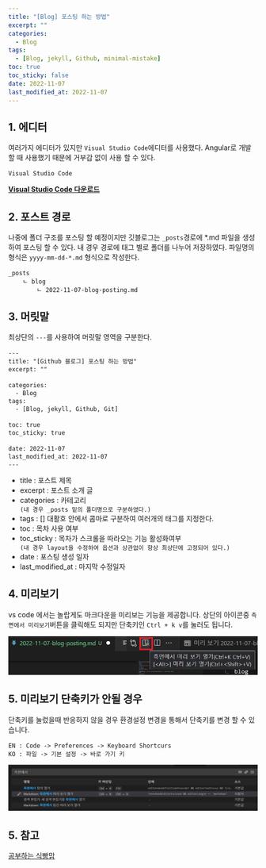 ```yaml
---
title: "[Blog] 포스팅 하는 방법"
excerpt: ""
categories:
  - Blog
tags:
  - [Blog, jekyll, Github, minimal-mistake]
toc: true
toc_sticky: false
date: 2022-11-07
last_modified_at: 2022-11-07
---
```


## 1. 에디터
여러가지 에디터가 있지만 `Visual Studio Code`에디터를 사용했다. Angular로 개발 할 때 사용했기 때문에 거부감 없이 사용 할 수 있다.  

```
Visual Studio Code
```
[**Visual Studio Code 다운로드**](https://code.visualstudio.com/download)

## 2. 포스트 경로
나중에 폴더 구조를 포스팅 할 예정이지만 깃블로그는 `_posts`경로에 *.md 파일을 생성하여 포스팅 할 수 있다. 내 경우 경로에 태그 별로 폴더를 나누어 저장하였다. 파일명의 형식은 `yyyy-mm-dd-*.md` 형식으로 작성한다.

```
_posts
    ㄴ blog
        ㄴ 2022-11-07-blog-posting.md
```
## 3. 머릿말
최상단의 `---`를 사용하여 머릿말 영역을 구분한다.

```
---
title: "[Github 블로그] 포스팅 하는 방법"
excerpt: ""

categories:
  - Blog
tags:
  - [Blog, jekyll, Github, Git]

toc: true
toc_sticky: true
 
date: 2022-11-07
last_modified_at: 2022-11-07
---
```

- title : 포스트 제목
- excerpt : 포스트 소개 글
- categories : 카테고리  
`(내 경우 _posts 밑의 폴더명으로 구분하였다.)`
- tags : [] 대활호 안에서 콤마로 구분하여 여러개의 태그를 지정한다.
- toc : 목차 사용 여부
- toc_sticky : 목차가 스크롤을 따라오는 기능 활성화여부  
`(내 경우 layout을 수정하여 옵션과 상관없이 항상 최상단에 고정되어 있다.)`
- date : 포스팅 생성 일자
- last_modified_at : 마지막 수정일자

## 4. 미리보기
vs code 에서는 놀랍게도 마크다운을 미리보는 기능을 제공합니다. 상단의 아이콘중 `측면에서 미리보기`버튼을 클릭해도 되지만 단축키인 `Ctrl + k v`를 눌러도 됩니다.

![아이콘](/assets/images/2022-11-07-blog-postring/previewe.png)  

## 5. 미리보기 단축키가 안될 경우
단축키를 눌렀을때 반응하지 않을 경우 환경설정 변경을 통해서 단축키를 변경 할 수 있습니다.  
```
EN : Code -> Preferences -> Keyboard Shortcurs
KO : 파일 -> 기본 설정 -> 바로 가기 키
```
![아이콘](/assets/images/2022-11-07-blog-postring/key-setting.PNG)


## 5. 참고
[공부하는 식빵맘](https://ansohxxn.github.io/blog/posting/)
